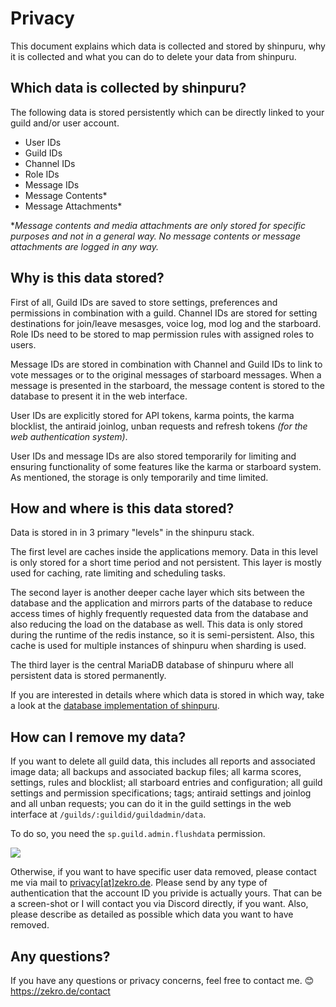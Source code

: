 # Privacy

This document explains which data is collected and stored by shinpuru, why it is collected and what you can do to delete your data from shinpuru.

## Which data is collected by shinpuru?

The following data is stored persistently which can be directly linked to your guild and/or user account.

- User IDs
- Guild IDs
- Channel IDs
- Role IDs
- Message IDs
- Message Contents*
- Message Attachments*

**Message contents and media attachments are only stored for specific purposes and not in a general way. No message contents or message attachments are logged in any way.*

## Why is this data stored?

First of all, Guild IDs are saved to store settings, preferences and permissions in combination with a guild. Channel IDs are stored for setting destinations for join/leave mesasges, voice log, mod log and the starboard. Role IDs need to be stored to map permission rules with assigned roles to users.

Message IDs are stored in combination with Channel and Guild IDs to link to vote messages or to the original messages of starboard messages. When a message is presented in the starboard, the message content is stored to the database to present it in the web interface.

User IDs are explicitly stored for API tokens, karma points, the karma blocklist, the antiraid joinlog, unban requests and refresh tokens *(for the web authentication system)*.

User IDs and message IDs are also stored temporarily for limiting and ensuring functionality of some features like the karma or starboard system. As mentioned, the storage is only temporarily and time limited.

## How and where is this data stored?

Data is stored in in 3 primary "levels" in the shinpuru stack.

The first level are caches inside the applications memory. Data in this level is only stored for a short time period and not persistent. This layer is mostly used for caching, rate limiting and scheduling tasks.

The second layer is another deeper cache layer which sits between the database and the application and mirrors parts of the database to reduce access times of highly frequently requested data from the database and also reducing the load on the database as well. This data is only stored during the runtime of the redis instance, so it is semi-persistent. Also, this cache is used for multiple instances of shinpuru when sharding is used.

The third layer is the central MariaDB database of shinpuru where all persistent data is stored permanently.

If you are interested in details where which data is stored in which way, take a look at the [database implementation of shinpuru](https://github.com/zekroTJA/shinpuru/tree/master/internal/services/database).

## How can I remove my data?

If you want to delete all guild data, this includes all reports and associated image data; all backups and associated backup files; all karma scores, settings, rules and blocklist; all starboard entries and configuration; all guild settings and permission specifications; tags; antiraid settings and joinlog and all unban requests; you can do it in the guild settings in the web interface at `/guilds/:guildid/guildadmin/data`.

To do so, you need the `sp.guild.admin.flushdata` permission.

![](https://i.imgur.com/vI2J0k9.png)

Otherwise, if you want to have specific user data removed, please contact me via mail to [privacy[at]zekro.de](mailto:privacy@zekro.de). Please send by any type of authentication that the account ID you privide is actually yours. That can be a screen-shot or I will contact you via Discord directly, if you want. Also, please describe as detailed as possible which data you want to have removed.

## Any questions?

If you have any questions or privacy concerns, feel free to contact me. 😊  
https://zekro.de/contact
